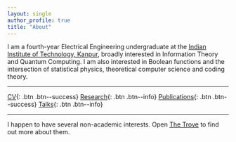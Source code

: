 ```yaml
---
layout: single
author_profile: true
title: "About"
---
```


I am a fourth-year Electrical Engineering undergraduate at the [Indian Institute of Technology, Kanpur](http://www.iitk.ac.in/), broadly interested in Information Theory and Quantum Computing. I am also interested in Boolean functions and the intersection of statistical physics, theoretical computer science and coding theory.

---

[CV](/assets/cv.pdf){: .btn .btn--success} [Research](/research){: .btn .btn--info} [Publications](#link){: .btn .btn--success} [Talks](/talks){: .btn .btn--info}

---

I happen to have several non-academic interests. Open [The Trove](/trove) to find out more about them.